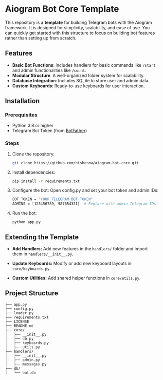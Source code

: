 # Aiogram Bot Core Template

This repository is a **template** for building Telegram bots with the Aiogram framework. It is designed for simplicity, scalability, and ease of use. You can quickly get started with this structure to focus on building bot features rather than setting up from scratch.

## Features

- **Basic Bot Functions**: Includes handlers for basic commands like `/start` and admin functionalities like `/count`.
- **Modular Structure**: A well-organized folder system for scalability.
- **Database Integration**: Includes SQLite to store user and admin data.
- **Custom Keyboards**: Ready-to-use keyboards for user interaction.


## Installation

### Prerequisites
- Python 3.8 or higher
- Telegram Bot Token (from [BotFather](https://core.telegram.org/bots#botfather))

### Steps

1. Clone the repository:
   ```bash
   git clone https://github.com/nishonow/aiogram-bot-core.git
   ```

2. Install dependencies:
    ```bash
   pip install -r requirements.txt
    ```

3. Configure the bot: Open config.py and set your bot token and admin IDs:
    ```bash
    BOT_TOKEN = "YOUR_TELEGRAM_BOT_TOKEN"
    ADMINS = [123456789, 987654321]  # Replace with admin Telegram IDs
    ```

4. Run the bot:
    ```
   python app.py
   ```

## Extending the Template

- **Add Handlers:** Add new features in the `handlers/` folder and import them in `handlers/__init__.py`.

- **Update Keyboards:** Modify or add new keyboard layouts in `core/keyboards.py`.

- **Custom Utilities:** Add shared helper functions in `core/utils.py`.


## Project Structure

```aiogram-bot-core/
├── app.py
├── config.py
├── loader.py
├── requirements.txt
├── LICENSE
├── README.md
├── core/
│   ├── __init__.py
│   ├── db.py
│   ├── keyboards.py
│   ├── utils.py
├── handlers/
│   ├── __init__.py
│   ├── admin.py
│   ├── messages.py
├── db/
│   └── bot.db
```

